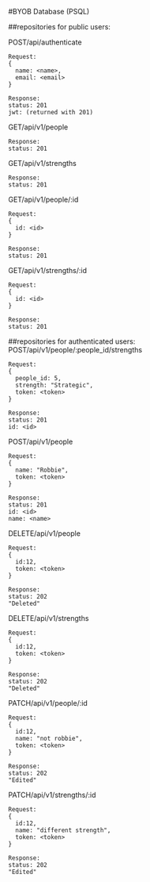 #BYOB Database (PSQL)

##repositories for public users:

POST/api/authenticate

```
Request:
{
  name: <name>,
  email: <email>
}

Response:
status: 201
jwt: (returned with 201)

```

GET/api/v1/people
```
Response:
status: 201
```

GET/api/v1/strengths
```
Response:
status: 201
```

GET/api/v1/people/:id
```
Request: 
{
  id: <id>
}

Response:
status: 201
```

GET/api/v1/strengths/:id
```
Request:
{
  id: <id>
}

Response:
status: 201
```


##repositories for authenticated users:
POST/api/v1/people/:people_id/strengths

```
Request:
{
  people_id: 5,
  strength: "Strategic",
  token: <token>
}

Response:
status: 201
id: <id>
```

POST/api/v1/people
```
Request:
{
  name: "Robbie",
  token: <token>
}

Response:
status: 201
id: <id>
name: <name>
```
DELETE/api/v1/people
```
Request:
{
  id:12, 
  token: <token>
}

Response:
status: 202
"Deleted"
```
  
DELETE/api/v1/strengths

```
Request:
{
  id:12, 
  token: <token>
}

Response:
status: 202
"Deleted"
```

PATCH/api/v1/people/:id
```
Request:
{
  id:12, 
  name: "not robbie",
  token: <token>
}

Response:
status: 202
"Edited"
```

PATCH/api/v1/strengths/:id
```
Request:
{
  id:12, 
  name: "different strength",
  token: <token>
}

Response:
status: 202
"Edited"
```

